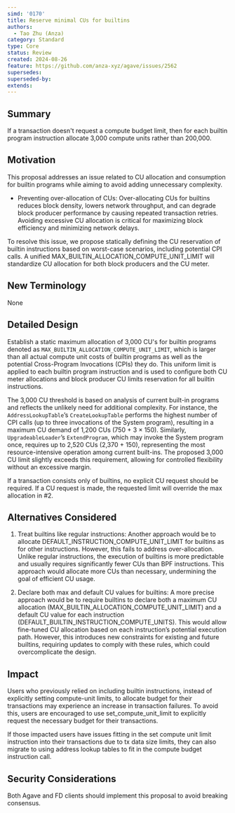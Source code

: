 ```yaml
---
simd: '0170'
title: Reserve minimal CUs for builtins
authors:
  - Tao Zhu (Anza)
category: Standard
type: Core
status: Review
created: 2024-08-26
feature: https://github.com/anza-xyz/agave/issues/2562
supersedes: 
superseded-by:
extends:
---
```


## Summary

If a transaction doesn't request a compute budget limit, then for each builtin
program instruction allocate 3,000 compute units rather than 200,000.

## Motivation

This proposal addresses an issue related to CU allocation and consumption
for builtin programs while aiming to avoid adding unnecessary complexity.

- Preventing over-allocation of CUs: Over-allocating CUs for builtins
   reduces block density, lowers network throughput, and can degrade block
producer performance by causing repeated transaction retries. Avoiding excessive
CU allocation is critical for maximizing block efficiency and minimizing network
delays.

To resolve this issue, we propose statically defining the CU reservation of
builtin instructions based on worst-case scenarios, including potential CPI
calls. A unified MAX_BUILTIN_ALLOCATION_COMPUTE_UNIT_LIMIT will standardize CU
allocation for both block producers and the CU meter.

## New Terminology

None

## Detailed Design

Establish a static maximum allocation of 3,000 CU's for builtin programs denoted as
`MAX_BUILTIN_ALLOCATION_COMPUTE_UNIT_LIMIT`, which is larger than all actual
compute unit costs of builtin programs as well as the potential Cross-Program
Invocations (CPIs) they do. This uniform limit is applied to each builtin program
instruction and is used to configure both CU meter allocations and block
producer CU limits reservation for all builtin instructions.

The 3,000 CU threshold is based on analysis of current built-in programs and
reflects the unlikely need for additional complexity. For instance, the
`AddressLookupTable`’s `CreateLookupTable` performs the highest number of CPI
calls (up to three invocations of the System program), resulting in a maximum
CU demand of 1,200 CUs (750 + 3 × 150). Similarly, `UpgradeableLoader`’s
`ExtendProgram`, which may invoke the System program once, requires up to
2,520 CUs (2,370 + 150), representing the most resource-intensive operation
among current built-ins. The proposed 3,000 CU limit slightly exceeds this
requirement, allowing for controlled flexibility without an excessive margin.

If a transaction consists only of builtins, no explicit CU request should be
required. If a CU request is made, the requested limit will override the max
allocation in #2.

## Alternatives Considered

1. Treat builtins like regular instructions: Another approach would be to
   allocate DEFAULT_INSTRUCTION_COMPUTE_UNIT_LIMIT for builtins as for other
instructions. However, this fails to address over-allocation. Unlike regular
instructions, the execution of builtins is more predictable and usually
requires significantly fewer CUs than BPF instructions. This approach would
allocate more CUs than necessary, undermining the goal of efficient CU usage.

2. Declare both max and default CU values for builtins: A more precise
   approach would be to require builtins to declare both a maximum CU
allocation (MAX_BUILTIN_ALLOCATION_COMPUTE_UNIT_LIMIT) and a default CU value
for each instruction (DEFAULT_BUILTIN_INSTRUCTION_COMPUTE_UNITS). This would
allow fine-tuned CU allocation based on each instruction’s potential execution
path. However, this introduces new constraints for existing and future
builtins, requiring updates to comply with these rules, which could
overcomplicate the design.

## Impact

Users who previously relied on including builtin instructions, instead of
explicitly setting compute-unit limits, to allocate budget for their
transactions may experience an increase in transaction failures. To avoid this,
users are encouraged to use set_compute_unit_limit to explicitly request the
necessary budget for their transactions.

If those impacted users have issues fitting in the set compute unit limit
instruction into their transactions due to tx data size limits, they can also
migrate to using address lookup tables to fit in the compute budget instruction
call.

## Security Considerations

Both Agave and FD clients should implement this proposal to avoid breaking
consensus.

